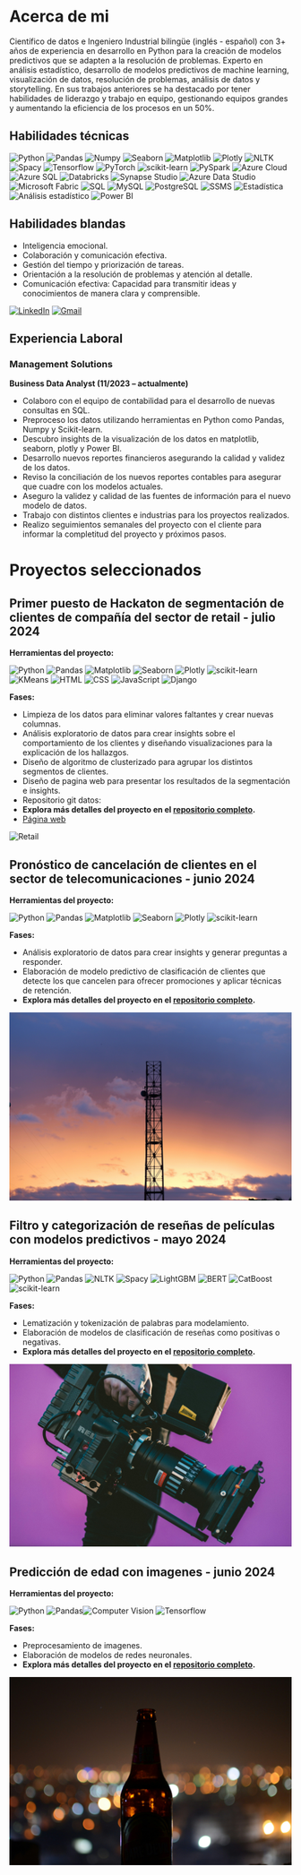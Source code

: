 # Acerca de mi

Científico de datos e Ingeniero Industrial bilingüe (inglés - español) con 3+ años de experiencia en desarrollo en Python para la creación de modelos predictivos que se adapten a la resolución de problemas. Experto en análisis estadístico, desarrollo de modelos predictivos de machine learning, visualización de datos, resolución de problemas, análisis de datos y storytelling. En sus trabajos anteriores se ha destacado por tener habilidades de liderazgo y trabajo en equipo, gestionando equipos grandes y aumentando la eficiencia de los procesos en un 50%.

## Habilidades técnicas

![Python](https://img.shields.io/badge/python-357ebd?style=for-the-badge&logo=python&logoColor=white)
![Pandas](https://img.shields.io/badge/pandas-%23357ebd.svg?style=for-the-badge&logo=pandas&logoColor=white)
![Numpy](https://img.shields.io/badge/numpy-%23357ebd.svg?style=for-the-badge&logo=numpy&logoColor=white)
![Seaborn](https://img.shields.io/badge/Seaborn-357ebd?style=for-the-badge)
![Matplotlib](https://img.shields.io/badge/Matplotlib-357ebd?style=for-the-badge)
![Plotly](https://img.shields.io/badge/Plotly-357ebd?style=for-the-badge)
![NLTK](https://img.shields.io/badge/NLTK-357ebd?style=for-the-badge)
![Spacy](https://img.shields.io/badge/Spacy-357ebd?style=for-the-badge)
![Tensorflow](https://img.shields.io/badge/Tensorflow-%23357ebd.svg?style=for-the-badge&logo=tensorflow&logoColor=white)
![PyTorch](https://img.shields.io/badge/PyTorch-%23357ebd.svg?style=for-the-badge&logo=pytorch&logoColor=white)
![scikit-learn](https://img.shields.io/badge/scikit--learn-%23357ebd.svg?style=for-the-badge&logo=scikit-learn&logoColor=white)
![PySpark](https://img.shields.io/badge/PySpark-%23357ebd.svg?style=for-the-badge)
![Azure Cloud](https://img.shields.io/badge/Azure_Cloud-%23357ebd.svg?style=for-the-badge)
![Azure SQL](https://img.shields.io/badge/Azure_SQL-%23357ebd.svg?style=for-the-badge)
![Databricks](https://img.shields.io/badge/Databricks-%23357ebd.svg?style=for-the-badge)
![Synapse Studio](https://img.shields.io/badge/Synapse_Studio-%23357ebd.svg?style=for-the-badge)
![Azure Data Studio](https://img.shields.io/badge/Azure_Data_Studio-%23357ebd.svg?style=for-the-badge)
![Microsoft Fabric](https://img.shields.io/badge/Microsoft_Fabric-%23357ebd.svg?style=for-the-badge)
![SQL](https://img.shields.io/badge/SQL-%23357ebd.svg?style=for-the-badge)
![MySQL](https://img.shields.io/badge/MySQL-%23357ebd.svg?style=for-the-badge&logo=mysql&logoColor=white)
![PostgreSQL](https://img.shields.io/badge/PostgreSQL-%23357ebd.svg?style=for-the-badge&logo=postgresql&logoColor=white)
![SSMS](https://img.shields.io/badge/SSMS-%23357ebd.svg?style=for-the-badge)
![Estadística](https://img.shields.io/badge/Estad%C3%ADstica-%23357ebd.svg?style=for-the-badge)
![Análisis estadístico](https://img.shields.io/badge/An%C3%A1lisis_Estad%C3%ADstico-%23357ebd.svg?style=for-the-badge)
![Power BI](https://img.shields.io/badge/Power_BI-FFBE00?style=for-the-badge&logo=power-bi&logoColor=white)

## Habilidades blandas

- Inteligencia emocional.
- Colaboración y comunicación efectiva.
- Gestión del tiempo y priorización de tareas.
- Orientación a la resolución de problemas y atención al detalle.
- Comunicación efectiva: Capacidad para transmitir ideas y conocimientos de manera clara y comprensible.

[![LinkedIn](https://img.shields.io/badge/LinkedIn-0077B5?style=for-the-badge&logo=linkedin&logoColor=white)](https://www.linkedin.com/in/santiago-cardenas18/)
[![Gmail](https://img.shields.io/badge/Gmail-D14836?style=for-the-badge&logo=gmail&logoColor=white)](mailto:santicar1809@gmail.com)

## Experiencia Laboral

### Management Solutions

**Business Data Analyst (11/2023 – actualmente)**

- Colaboro con el equipo de contabilidad para el desarrollo de nuevas consultas en SQL.
- Preproceso los datos utilizando herramientas en Python como Pandas, Numpy y Scikit-learn.
- Descubro insights de la visualización de los datos en matplotlib, seaborn, plotly y Power BI.
- Desarrollo nuevos reportes financieros asegurando la calidad y validez de los datos.
- Reviso la conciliación de los nuevos reportes contables para asegurar que cuadre con los modelos actuales.
- Aseguro la validez y calidad de las fuentes de información para el nuevo modelo de datos.
- Trabajo con distintos clientes e industrias para los proyectos realizados.
- Realizo seguimientos semanales del proyecto con el cliente para informar la completitud del proyecto y próximos pasos.

# Proyectos seleccionados

## Primer puesto de Hackaton de segmentación de clientes de compañía del sector de retail - julio 2024

**Herramientas del proyecto:**

![Python](https://img.shields.io/badge/python-357ebd?style=for-the-badge&logo=python&logoColor=white) 
![Pandas](https://img.shields.io/badge/pandas-%23357ebd.svg?style=for-the-badge&logo=pandas&logoColor=white)
![Matplotlib](https://img.shields.io/badge/Matplotlib-357ebd?style=for-the-badge)
![Seaborn](https://img.shields.io/badge/Seaborn-357ebd?style=for-the-badge)
![Plotly](https://img.shields.io/badge/Plotly-357ebd?style=for-the-badge)
![scikit-learn](https://img.shields.io/badge/scikit--learn-%23357ebd.svg?style=for-the-badge&logo=scikit-learn&logoColor=white)
![KMeans](https://img.shields.io/badge/KMeans-0078D7?style=for-the-badge&logo=scikitlearn&logoColor=white)
![HTML](https://img.shields.io/badge/HTML5-E34F26?style=for-the-badge&logo=html5&logoColor=white)
![CSS](https://img.shields.io/badge/CSS3-1572B6?style=for-the-badge&logo=css3&logoColor=white)
![JavaScript](https://img.shields.io/badge/JavaScript-F7DF1E?style=for-the-badge&logo=javascript&logoColor=black)
![Django](https://img.shields.io/badge/Django-092E20?style=for-the-badge&logo=django&logoColor=white)

**Fases:**

- Limpieza de los datos para eliminar valores faltantes y crear nuevas columnas. 
- Análisis exploratorio de datos para crear insights sobre el comportamiento de los clientes y diseñando visualizaciones para la explicación de los hallazgos. 
- Diseño de algoritmo de clusterizado para agrupar los distintos segmentos de clientes.
- Diseño de pagina web para presentar los resultados de la segmentación e insights. 
- Repositorio git datos: 
- **Explora más detalles del proyecto en el [repositorio completo](https://github.com/HidenLacan/Hackaton-data).**
- [Página web](https://hackatonersfrontend.onrender.com/)

![Retail](/assets/img/retail.jpeg)

## Pronóstico de cancelación de clientes en el sector de telecomunicaciones - junio 2024

**Herramientas del proyecto:**

![Python](https://img.shields.io/badge/python-357ebd?style=for-the-badge&logo=python&logoColor=white)
![Pandas](https://img.shields.io/badge/pandas-%23357ebd.svg?style=for-the-badge&logo=pandas&logoColor=white)
![Matplotlib](https://img.shields.io/badge/Matplotlib-357ebd?style=for-the-badge)
![Seaborn](https://img.shields.io/badge/Seaborn-357ebd?style=for-the-badge)
![Plotly](https://img.shields.io/badge/Plotly-357ebd?style=for-the-badge)
![scikit-learn](https://img.shields.io/badge/scikit--learn-%23357ebd.svg?style=for-the-badge&logo=scikit-learn&logoColor=white)

**Fases:**

- Análisis exploratorio de datos para crear insights y generar preguntas a responder. 
- Elaboración de modelo predictivo de clasificación de clientes que detecte los que cancelen para ofrecer promociones y aplicar técnicas de retención.
- **Explora más detalles del proyecto en el [repositorio completo](https://github.com/santicar1809/interconect).**

![Churn](/assets/img/churn.jpeg)

## Filtro y categorización de reseñas de películas con modelos predictivos - mayo 2024

**Herramientas del proyecto:**

![Python](https://img.shields.io/badge/python-357ebd?style=for-the-badge&logo=python&logoColor=white)
![Pandas](https://img.shields.io/badge/pandas-%23357ebd.svg?style=for-the-badge&logo=pandas&logoColor=white)
![NLTK](https://img.shields.io/badge/NLTK-357ebd?style=for-the-badge)
![Spacy](https://img.shields.io/badge/Spacy-357ebd?style=for-the-badge)
![LightGBM](https://img.shields.io/badge/LightGBM-017E7E?style=for-the-badge&logo=LightGBM&logoColor=white)
![BERT](https://img.shields.io/badge/BERT-FFC107?style=for-the-badge&logo=BERT&logoColor=black)
![CatBoost](https://img.shields.io/badge/CatBoost-FF6F00?style=for-the-badge&logo=CatBoost&logoColor=white)
![scikit-learn](https://img.shields.io/badge/scikit--learn-%23357ebd.svg?style=for-the-badge&logo=scikit-learn&logoColor=white)

**Fases:**

- Lematización y tokenización de palabras para modelamiento. 
- Elaboración de modelos de clasificación de reseñas como positivas o negativas.
- **Explora más detalles del proyecto en el [repositorio completo](https://github.com/santicar1809/aprendizaje_automatico_textos).**

![NLP](/assets/img/nlp.jpeg)

## Predicción de edad con imagenes - junio 2024

**Herramientas del proyecto:**

![Python](https://img.shields.io/badge/python-357ebd?style=for-the-badge&logo=python&logoColor=white)
![Pandas](https://img.shields.io/badge/pandas-%23357ebd.svg?style=for-the-badge&logo=pandas&logoColor=white)![Computer Vision](https://img.shields.io/badge/Computer%20Vision-CV-blue?style=for-the-badge&logo=opencv&logoColor=white)
![Tensorflow](https://img.shields.io/badge/Tensorflow-%23357ebd.svg?style=for-the-badge&logo=tensorflow&logoColor=white)

**Fases:**

- Preprocesamiento de imagenes.
- Elaboración de modelos de redes neuronales.
- **Explora más detalles del proyecto en el [repositorio completo](https://github.com/santicar1809/aprendizaje_automatico_textos).**

![CV](/assets/img/cv.jpeg)
